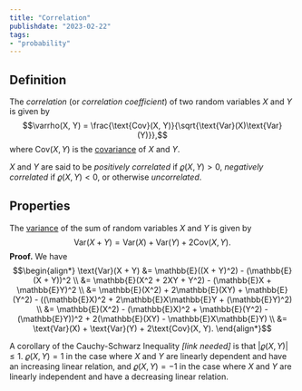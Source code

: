 ```yaml
---
title: "Correlation"
publishdate: "2023-02-22"
tags:
- "probability"
---
```


## Definition
The *correlation* (or *correlation coefficient*) of two random variables $X$ and $Y$ is given by
$$\varrho(X, Y) = \frac{\text{Cov}(X, Y)}{\sqrt{\text{Var}(X)\text{Var}(Y)}},$$
where $\text{Cov}(X, Y)$ is the [covariance](statistics/covariance.md) of $X$ and $Y$.

$X$ and $Y$ are said to be *positively correlated* if $\varrho(X, Y) > 0$, *negatively correlated* if $\varrho(X, Y) < 0$, or otherwise *uncorrelated*.

## Properties
The [variance](statistics/variance.md) of the sum of random variables $X$ and $Y$ is given by
$$\text{Var}(X + Y) = \text{Var}(X) + \text{Var}(Y) + 2\text{Cov}(X, Y).$$
**Proof.** We have
$$\begin{align*}
\text{Var}(X + Y) &= \mathbb{E}((X + Y)^2) - (\mathbb{E}(X + Y))^2 \\
&= \mathbb{E}(X^2 + 2XY + Y^2) - (\mathbb{E}X + \mathbb{E}Y)^2 \\
&= \mathbb{E}(X^2) + 2\mathbb{E}(XY) + \mathbb{E}(Y^2) - ((\mathbb{E}X)^2 + 2\mathbb{E}X\mathbb{E}Y + (\mathbb{E}Y)^2) \\
&= \mathbb{E}(X^2) - (\mathbb{E}X)^2 + \mathbb{E}(Y^2) - (\mathbb{E}Y))^2 + 2(\mathbb{E}(XY) - \mathbb{E}X\mathbb{E}Y) \\
&= \text{Var}(X) + \text{Var}(Y) + 2\text{Cov}(X, Y).
\end{align*}$$

A corollary of the Cauchy-Schwarz Inequality *\[link needed\]* is that $|\varrho(X, Y)| \leq 1$. $\varrho(X, Y) = 1$ in the case where $X$ and $Y$ are linearly dependent and have an increasing linear relation, and $\varrho(X, Y) = -1$ in the case where $X$ and $Y$ are linearly independent and have a decreasing linear relation.
